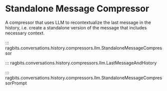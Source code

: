 # Standalone Message Compressor

A compressor that uses LLM to recontextualize the last message in the history, i.e. create a standalone version of the message that includes necessary context.

::: ragbits.conversations.history.compressors.llm.StandaloneMessageCompressor

::: ragbits.conversations.history.compressors.llm.LastMessageAndHistory

::: ragbits.conversations.history.compressors.llm.StandaloneMessageCompressorPrompt